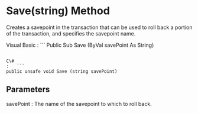 <!-- loio3c1f61296c5f10149327870970938f76 -->

# Save\(string\) Method

Creates a savepoint in the transaction that can be used to roll back a portion of the transaction, and specifies the savepoint name.



Visual Basic
:   ```
Public Sub Save (ByVal savePoint As String)
```

C\#
:   ```
public unsafe void Save (string savePoint)
```



## Parameters

savePoint
:   The name of the savepoint to which to roll back.

